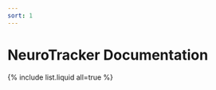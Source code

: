 ```yaml
---
sort: 1
---
```


# NeuroTracker Documentation
<!---
```
{% raw %}{% include list.liquid all=true %}{% endraw %}
```
--->

{% include list.liquid all=true %}

